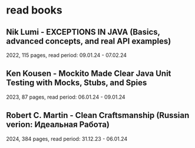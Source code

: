 # read books

## Nik Lumi - EXCEPTIONS IN JAVA (Basics, advanced concepts, and real API examples)
2022, 115 pages, read period: 09.01.24 - 07.02.24

## Ken Kousen - Mockito Made Clear Java Unit Testing with Mocks, Stubs, and Spies
2023, 87 pages, read period: 06.01.24 - 09.01.24

## Robert C. Martin - Clean Craftsmanship (Russian verion: Идеальная Работа)
2024, 384 pages, read period: 31.12.23 - 06.01.24

